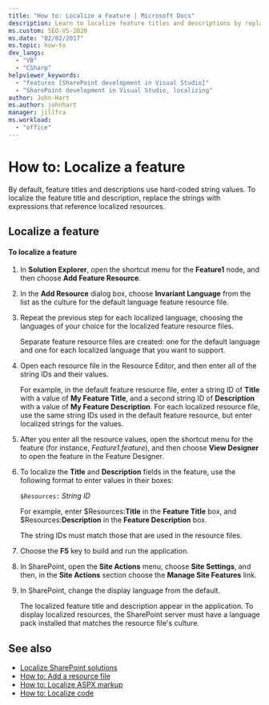 ```yaml
---
title: "How to: Localize a Feature | Microsoft Docs"
description: Learn to localize feature titles and descriptions by replacing hard-coded string values with expressions that reference localized resources.
ms.custom: SEO-VS-2020
ms.date: "02/02/2017"
ms.topic: how-to
dev_langs:
  - "VB"
  - "CSharp"
helpviewer_keywords:
  - "features [SharePoint development in Visual Studio]"
  - "SharePoint development in Visual Studio, localizing"
author: John-Hart
ms.author: johnhart
manager: jillfra
ms.workload:
  - "office"
---
```

# How to: Localize a feature
  By default, feature titles and descriptions use hard-coded string values. To localize the feature title and description, replace the strings with expressions that reference localized resources.

## Localize a feature

#### To localize a feature

1. In **Solution Explorer**, open the shortcut menu for the **Feature1** node, and then choose **Add Feature Resource**.

2. In the **Add Resource** dialog box, choose **Invariant Language** from the list as the culture for the default language feature resource file.

3. Repeat the previous step for each localized language, choosing the languages of your choice for the localized feature resource files.

     Separate feature resource files are created: one for the default language and one for each localized language that you want to support.

4. Open each resource file in the Resource Editor, and then enter all of the string IDs and their values.

     For example, in the default feature resource file, enter a string ID of **Title** with a value of **My Feature Title**, and a second string ID of **Description** with a value of **My Feature Description**. For each localized resource file, use the same string IDs used in the default feature resource, but enter localized strings for the values.

5. After you enter all the resource values, open the shortcut menu for the feature (for instance, *Feature1.feature*), and then choose **View Designer** to open the feature in the Feature Designer.

6. To localize the **Title** and **Description** fields in the feature, use the following format to enter values in their boxes:

     `$Resources:` *String ID*

     For example, enter $Resources:**Title** in the **Feature Title** box, and $Resources:**Description** in the **Feature Description** box.

     The string IDs must match those that are used in the resource files.

7. Choose the **F5** key to build and run the application.

8. In SharePoint, open the **Site Actions** menu, choose **Site Settings**, and then, in the **Site Actions** section choose the **Manage Site Features** link.

9. In SharePoint, change the display language from the default.

     The localized feature title and description appear in the application. To display localized resources, the SharePoint server must have a language pack installed that matches the resource file's culture.

## See also
- [Localize SharePoint solutions](../sharepoint/localizing-sharepoint-solutions.md)
- [How to: Add a resource file](../sharepoint/how-to-add-a-resource-file.md)
- [How to: Localize ASPX markup](../sharepoint/how-to-localize-aspx-markup.md)
- [How to: Localize code](../sharepoint/how-to-localize-code.md)
